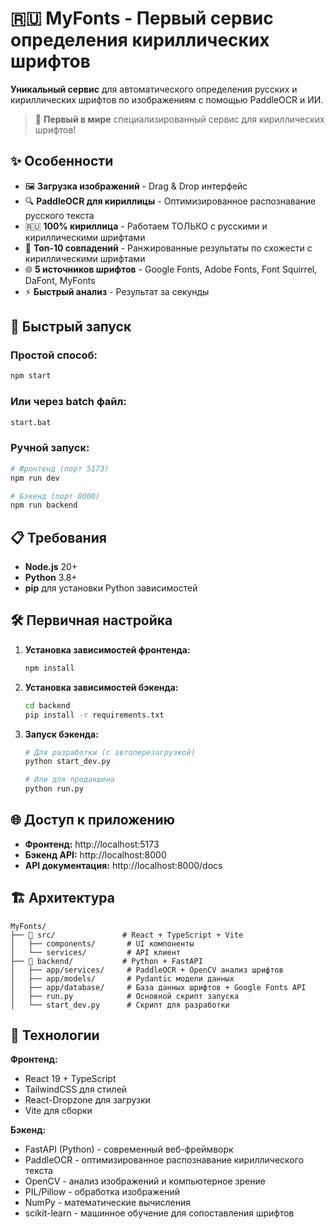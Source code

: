 # 🇷🇺 MyFonts - Первый сервис определения кириллических шрифтов

**Уникальный сервис** для автоматического определения русских и кириллических шрифтов по изображениям с помощью PaddleOCR и ИИ.

> 🎯 **Первый в мире** специализированный сервис для кириллических шрифтов!

## ✨ Особенности

- 🖼️ **Загрузка изображений** - Drag & Drop интерфейс
- 🔍 **PaddleOCR для кириллицы** - Оптимизированное распознавание русского текста
- 🇷🇺 **100% кириллица** - Работаем ТОЛЬКО с русскими и кириллическими шрифтами
- 🎯 **Топ-10 совпадений** - Ранжированные результаты по схожести с кириллическими шрифтами
- 🌐 **5 источников шрифтов** - Google Fonts, Adobe Fonts, Font Squirrel, DaFont, MyFonts
- ⚡ **Быстрый анализ** - Результат за секунды

## 🚀 Быстрый запуск

### Простой способ:

```bash
npm start
```

### Или через batch файл:

```bash
start.bat
```

### Ручной запуск:

```bash
# Фронтенд (порт 5173)
npm run dev

# Бэкенд (порт 8000)
npm run backend
```

## 📋 Требования

- **Node.js** 20+
- **Python** 3.8+
- **pip** для установки Python зависимостей

## 🛠️ Первичная настройка

1. **Установка зависимостей фронтенда:**

   ```bash
   npm install
   ```

2. **Установка зависимостей бэкенда:**

   ```bash
   cd backend
   pip install -r requirements.txt
   ```

3. **Запуск бэкенда:**

   ```bash
   # Для разработки (с автоперезагрузкой)
   python start_dev.py

   # Или для продакшена
   python run.py
   ```

## 🌐 Доступ к приложению

- **Фронтенд:** http://localhost:5173
- **Бэкенд API:** http://localhost:8000
- **API документация:** http://localhost:8000/docs

## 🏗️ Архитектура

```
MyFonts/
├── 📁 src/               # React + TypeScript + Vite
│   ├── components/       # UI компоненты
│   └── services/         # API клиент
├── 📁 backend/           # Python + FastAPI
│   ├── app/services/     # PaddleOCR + OpenCV анализ шрифтов
│   ├── app/models/       # Pydantic модели данных
│   ├── app/database/     # База данных шрифтов + Google Fonts API
│   ├── run.py            # Основной скрипт запуска
│   └── start_dev.py      # Скрипт для разработки
```

## 🔧 Технологии

**Фронтенд:**

- React 19 + TypeScript
- TailwindCSS для стилей
- React-Dropzone для загрузки
- Vite для сборки

**Бэкенд:**

- FastAPI (Python) - современный веб-фреймворк
- PaddleOCR - оптимизированное распознавание кириллического текста
- OpenCV - анализ изображений и компьютерное зрение
- PIL/Pillow - обработка изображений
- NumPy - математические вычисления
- scikit-learn - машинное обучение для сопоставления шрифтов
